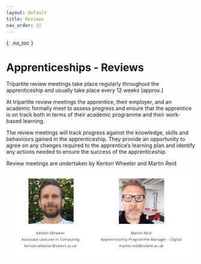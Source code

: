```yaml
---
layout: default
title: Reviews
nav_order: 15
---
```


{: .no_toc }

# Apprenticeships - Reviews

Tripartite review meetings take place regularly throughout the apprenticeship and usually take place every 12 weeks (approx.)

At tripartite review meetings the apprentice, their employer, and an academic formally meet to assess progress and ensure that the apprentice is on track both in terms of their academic programme and their work-based learning. 

The review meetings will track progress against the knowledge, skills and behaviours gained in the apprenticeship.  They provide an opportunity to agree on any changes required to the apprentice’s learning plan and identify any actions needed to ensure the success of the apprenticeship.

Review meetings are undertaken by Kenton Wheeler and Martin Reid

![](images/kenton_martin.png)


<!---
[Download Review Form Template UPDATED JUNE 2022](https://github.com/martinsolent/solent_store/raw/main/docs/APPRENTICESHIP%20REVIEW%20FORM%202022.docx)


It's essential that an apprentice and the manager complete the sections and the apprentice has uploaded the review template on SOL prior to the meeting taking place or at the very latest within the meeting itself. We will then go through the sections within the meeting.

We have updated the form to include “wet signature” the method we are using is a little bit crude; it's just uploading an image of your signature details of how to do this can be found [here](https://github.com/martinsolent/solent_store/raw/main/docs/How%20to%20create%20a%20signature%20and%20insert%20into%20MS%20Word.docx) It might be an idea you pre-populate the template with your signatures for future use


## Review meeting workflow

<iframe src="https://solent.cloud.panopto.eu/Panopto/Pages/Embed.aspx?id=745622f5-c9d1-4561-8d1e-aecc0117c691&autoplay=false&offerviewer=true&showtitle=true&showbrand=true&captions=true&interactivity=all" height="405" width="720" style="border: 1px solid #464646;" allowfullscreen allow="autoplay"></iframe>

Apprenticeship reviews with the apprentice and their manager take place every semester, they will take place online lasting between 20 and 30 minutes there is a form to be filled with contributions from the apprentice, the manager, and the university reviewer. Following the meeting, if there are any issues they will need to be resolved.

Initially, the Solent Reviewer to get the apprentice to arrange a convenient time for them and their manager to undertake the review. This will avoid any issues if the manager has changed and the reviewer is unaware of this. For future meetings, the next date will be agreed at the end of each review

[Review Progress List](https://ssu.sharepoint.com/:x:/r/sites/DigitalApprenticeships/Shared%20Documents/General/Student%20lists/overdue_reviews.xlsx?d=w5dfc1b1c9f164f52a50d5bd77151a36f&csf=1&web=1&e=hs4HeF) This link Internal access only

Initially, the Solent Reviewer to get the apprentice to arrange a convenient time for them and their manager to undertake the review. This will avoid any issues if the manager has changed and the reviewer is unaware of this. For future meetings, the next date will be agreed upon at the end of each review


**The minimum requirement of the progress review:**

* Check progress against any actions agreed at the previous review, including any training that has been delivered since the last review
* Check overall progress of the apprentice against their agreed training plan, documenting any slippage against the volume of planned off-the-job training
* Allow for any off-the-job training evidence, that is outside of the provider’s control, to be discussed, agreed, collected, or documented
* Discuss any concerns that the provider, employer, or the apprentice has
* Discuss any new information / potential changes of circumstance that might impact on the training plan.
* Provide for an opportunity to update the training plan (e.g. where it is necessary to replan any off-the-job training)

**The reviewer should highlight:**

* Keeping up-to-date with the off-the-job tracker on SOL
* Keeping up-to-date with portfolio
* 2nd-year BDATS apprentices should start thinking about a Synoptic Project topic that is undertaken in the 3rd year.


![review_workflow](https://github.com/martinsolent/solent_store/raw/main/images/review_workflow-100_v4.png)


-->

